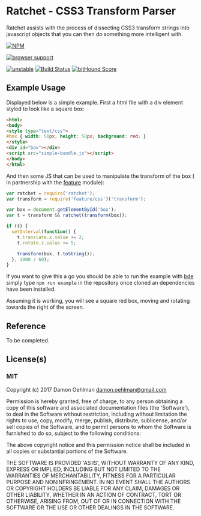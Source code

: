 
# Ratchet - CSS3 Transform Parser

Ratchet assists with the process of dissecting CSS3 transform strings into
javascript objects that you can then do something more intelligent with.


[![NPM](https://nodei.co/npm/ratchet.png)](https://nodei.co/npm/ratchet/)


[![browser support](https://ci.testling.com/DamonOehlman/ratchet.png)](https://ci.testling.com/DamonOehlman/ratchet)

[![unstable](https://img.shields.io/badge/stability-unstable-yellowgreen.svg)](https://github.com/dominictarr/stability#unstable) [![Build Status](https://api.travis-ci.org/DamonOehlman/ratchet.svg?branch=master)](https://travis-ci.org/DamonOehlman/ratchet) [![bitHound Score](https://www.bithound.io/github/DamonOehlman/ratchet/badges/score.svg)](https://www.bithound.io/github/DamonOehlman/ratchet) 

## Example Usage

Displayed below is a simple example.  First a html file with a div element
styled to look like a square box:

```html
<html>
<body>
<style type="text/css">
#box { width: 50px; height: 50px; background: red; }
</style>
<div id="box"></div>
<script src="simple-bundle.js"></script>
</body>
</html>
```

And then some JS that can be used to manipulate the transform of the box (
in partnership with the [feature](https://github.com/DamonOehlman/feature)
module):

```js
var ratchet = require('ratchet');
var transform = require('feature/css')('transform');

var box = document.getElementById('box');
var t = transform && ratchet(transform(box));

if (t) {
  setInterval(function() {
    t.translate.x.value += 2;
    t.rotate.z.value += 5;

    transform(box, t.toString());
  }, 1000 / 60);
}

```

If you want to give this a go you should be able to run the example with
[bde](https://github.com/DamonOehlman/bde) simply type `npm run example`
in the repository once cloned an dependencies have been installed.

Assuming it is working, you will see a square red box, moving
and rotating towards the right of the screen.

## Reference

To be completed.

## License(s)

### MIT

Copyright (c) 2017 Damon Oehlman <damon.oehlman@gmail.com>

Permission is hereby granted, free of charge, to any person obtaining
a copy of this software and associated documentation files (the
'Software'), to deal in the Software without restriction, including
without limitation the rights to use, copy, modify, merge, publish,
distribute, sublicense, and/or sell copies of the Software, and to
permit persons to whom the Software is furnished to do so, subject to
the following conditions:

The above copyright notice and this permission notice shall be
included in all copies or substantial portions of the Software.

THE SOFTWARE IS PROVIDED 'AS IS', WITHOUT WARRANTY OF ANY KIND,
EXPRESS OR IMPLIED, INCLUDING BUT NOT LIMITED TO THE WARRANTIES OF
MERCHANTABILITY, FITNESS FOR A PARTICULAR PURPOSE AND NONINFRINGEMENT.
IN NO EVENT SHALL THE AUTHORS OR COPYRIGHT HOLDERS BE LIABLE FOR ANY
CLAIM, DAMAGES OR OTHER LIABILITY, WHETHER IN AN ACTION OF CONTRACT,
TORT OR OTHERWISE, ARISING FROM, OUT OF OR IN CONNECTION WITH THE
SOFTWARE OR THE USE OR OTHER DEALINGS IN THE SOFTWARE.
